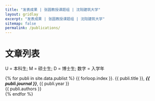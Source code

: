 ```yaml
---
title: "发表成果 | 张圆教授课题组 | 沈阳建筑大学"
layout: gridlay
excerpt: "发表成果 | 张圆教授课题组 | 沈阳建筑大学"
sitemap: false
permalink: /publications/
---
```


# 文章列表

U = 本科生; M = 硕士生; D = 博士生; 数字 = 入学年

{% for publi in site.data.publist %}
{{ forloop.index }}. {{ publi.title }}, <em><strong>{{ publi.journal }}</strong></em>, {{ publi.year }} <br />
{{ publi.authors }}
<br />
{% endfor %}

